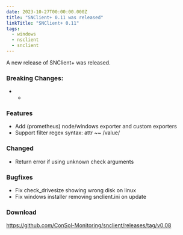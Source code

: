 ```yaml
---
date: 2023-10-27T00:00:00.000Z
title: "SNClient+ 0.11 was released"
linkTitle: "SNClient+ 0.11"
tags:
  - windows
  - nsclient
  - snclient
---
```

A new release of SNClient+ was released.
### Breaking Changes:
* -
### Features
* Add (prometheus) node/windows exporter and custom exporters
* Support filter regex syntax: attr ~~ /value/
### Changed
* Return error if using unknown check arguments
### Bugfixes
* Fix check_drivesize showing wrong disk on linux
* Fix windows installer removing snclient.ini on update
### Download
<https://github.com/ConSol-Monitoring/snclient/releases/tag/v0.08>

